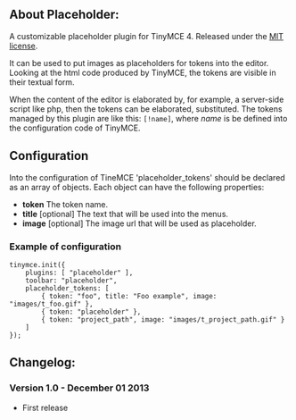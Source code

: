 ## About Placeholder:
A customizable placeholder plugin for TinyMCE 4. Released under the [MIT license](http://www.opensource.org/licenses/mit-license.php).

It can be used to put images as placeholders for tokens into the editor. Looking at the html code produced by TinyMCE, the tokens are visible in their textual form.

When the content of the editor is elaborated by, for example, a server-side script like php, then the tokens can be elaborated, substituted.
The tokens managed by this plugin are like this: `[!name]`, where *name* is be defined into the configuration code of TinyMCE.

## Configuration
Into the configuration of TineMCE 'placeholder_tokens' should be declared as an
array of objects.
Each object can have the following properties:

- **token**	The token name.
- **title**	[optional] The text that will be used into the menus.
- **image**	[optional] The image url that will be used as placeholder.

### Example of configuration

	tinymce.init({
		plugins: [ "placeholder" ],
		toolbar: "placeholder",
		placeholder_tokens: [
			{ token: "foo", title: "Foo example", image: "images/t_foo.gif" },
			{ token: "placeholder" },
			{ token: "project_path", image: "images/t_project_path.gif" }
		]
	});


## Changelog:

### Version 1.0 - December 01 2013
* First release
